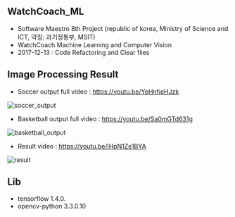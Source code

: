 
## WatchCoach_ML

- Software Maestro 8th Project (republic of korea, Ministry of Science and ICT, 약칭: 과기정통부, MSIT)
- WatchCoach Machine Learning and Computer Vision
- 2017-12-13 : Code Refactoring and Clear files

## Image Processing Result

- Soccer output full video : https://youtu.be/YeHnfieHJzk

![soccer_output](https://user-images.githubusercontent.com/28443896/33801360-b80628ec-dd9c-11e7-9601-ca556c1ddc19.gif)

- Basketball output full video : https://youtu.be/Sa0mGTd631g

![basketball_output](https://user-images.githubusercontent.com/28443896/33801437-992b53aa-dd9e-11e7-99e0-0b6ce07936a4.gif)

- Result video : https://youtu.be/lHpN1Ze1BYA

![result](https://user-images.githubusercontent.com/28443896/33825798-24f58ce0-dea6-11e7-9d7e-5732b494c228.gif)

## Lib
- tensorflow 1.4.0.
- opencv-python 3.3.0.10